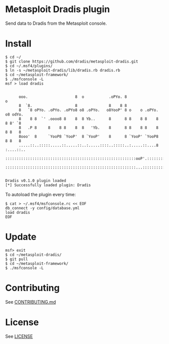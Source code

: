 # Metasploit Dradis plugin

Send data to Dradis from the Metasploit console.


# Install

```
$ cd ~/
$ git clone https://github.com/dradis/metasploit-dradis.git
$ cd ~/.msf4/plugins/
$ ln -s ~/metasploit-dradis/lib/dradis.rb dradis.rb
$ cd ~/metasploit-framework/
$ ./msfconsole -L
msf > load dradis


      ooo.                     8  o           .oPYo. 8                o
      8  `8.                   8              8    8 8
      8   `8 oPYo. .oPYo. .oPYo8 o8 .oPYo.   o8YooP' 8 o    o .oPYo. o8 odYo.
      8    8 8  `' .oooo8 8    8  8 Yb..      8      8 8    8 8    8  8 8' `8
      8   .P 8     8    8 8    8  8   'Yb.    8      8 8    8 8    8  8 8   8
      8ooo'  8     `YooP8 `YooP'  8 `YooP'    8      8 `YooP' `YooP8  8 8   8
      .....::..:::::.....::.....::..:.....::::..:::::..:.....::....8 :....::..
      ::::::::::::::::::::::::::::::::::::::::::::::::::::::::::ooP'.:::::::::
      ::::::::::::::::::::::::::::::::::::::::::::::::::::::::::...:::::::::::


Dradis v0.1.0 plugin loaded
[*] Successfully loaded plugin: Dradis
```

To autoload the plugin every time:

```
$ cat > ~/.msf4/msfconsole.rc << EOF
db_connect -y config/database.yml
load dradis
EOF
```


# Update

```
msf> exit
$ cd ~/metasploit-dradis/
$ git pull
$ cd ~/metasploit-framework/
$ ./msfconsole -L
```

# Contributing

See [CONTRIBUTING.md](https://github.com/dradis/metasploit-dradis/blob/master/CONTRIBUTING.md)

# License

See [LICENSE](https://github.com/dradis/metasploit-dradis/blob/master/LICENSE)
